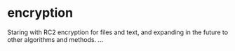 # encryption
Staring with RC2 encryption for files and text, and expanding in the future to other algorithms and methods.
...
